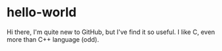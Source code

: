 # hello-world
Hi there,
I'm quite new to GitHub, but I've find it so useful.
I like C, even more than C++ language (odd).

